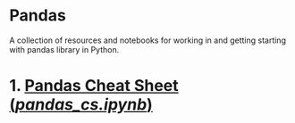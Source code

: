 # Pandas
A collection of resources and notebooks for working in and getting starting with pandas library in Python.


# 1. [Pandas Cheat Sheet (*pandas_cs.ipynb*)](https://github.com/pavsingh7/Pandas/blob/main/pandas_cs.ipynb)
